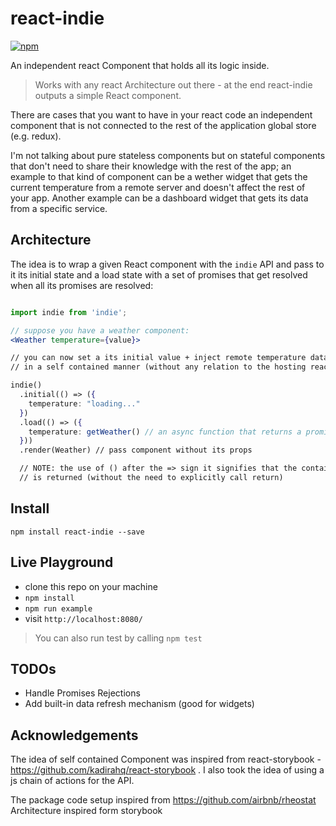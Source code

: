 # react-indie

[![npm](https://img.shields.io/npm/v/react-indie.svg?maxAge=2592000)](https://www.npmjs.com/package/react-indie)

An independent react Component that holds all its logic inside.

> Works with any react Architecture out there - at the end react-indie outputs a
simple React component.

There are cases that you want to have in your react code an independent component
that is not connected to the rest of the application global store (e.g. redux).

I'm not talking about pure stateless components but on stateful components that
don't need to share their knowledge with the rest of the app; an example to
that kind of component can be a wether widget that gets the current temperature
from a remote server and doesn't affect the rest of your app. Another example
can be a dashboard widget that gets its data from a specific service.

## Architecture

The idea is to wrap a given React component with the `indie` API and pass to it
its initial state and a load state with a set of promises that get resolved when
all its promises are resolved:

```jsx

import indie from 'indie';

// suppose you have a weather component:
<Weather temperature={value}>

// you can now set a its initial value + inject remote temperature data
// in a self contained manner (without any relation to the hosting react app)

indie()
  .initial(() => ({
    temperature: "loading..."
  })
  .load(() => ({
    temperature: getWeather() // an async function that returns a promise.
  }))
  .render(Weather) // pass component without its props

  // NOTE: the use of () after the => sign it signifies that the contained value
  // is returned (without the need to explicitly call return)

```

## Install

`npm install react-indie --save`


## Live Playground

* clone this repo on your machine
* `npm install`
* `npm run example`
* visit `http://localhost:8080/`

> You can also run test by calling `npm test`


## TODOs

* Handle Promises Rejections
* Add built-in data refresh mechanism (good for widgets)


## Acknowledgements

The idea of self contained Component was inspired from react-storybook -
https://github.com/kadirahq/react-storybook . I also took the idea of using
a js chain of actions for the API.

The package code setup inspired from https://github.com/airbnb/rheostat
Architecture inspired form storybook
